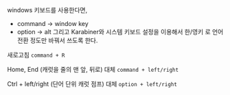 windows 키보드를 사용한다면, 
- command -> window key
- option -> alt
그리고 Karabiner와 시스템 키보드 설정을 이용해서 한/영키 로 언어전환 정도만 바꿔서 쓰도록 한다.


새로고침
`command + R`

Home, End (캐럿을 줄의 맨 앞, 뒤로) 대체
`command + left/right`

Ctrl + left/right (단어 단위 캐럿 점프) 대체
`option + left/right`





